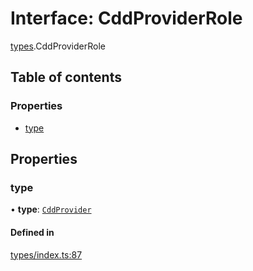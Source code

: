 # Interface: CddProviderRole

[types](../wiki/types).CddProviderRole

## Table of contents

### Properties

- [type](../wiki/types.CddProviderRole#type)

## Properties

### type

• **type**: [`CddProvider`](../wiki/types.RoleType#cddprovider)

#### Defined in

[types/index.ts:87](https://github.com/PolymeshAssociation/polymesh-sdk/blob/91c2d2d8/src/types/index.ts#L87)
